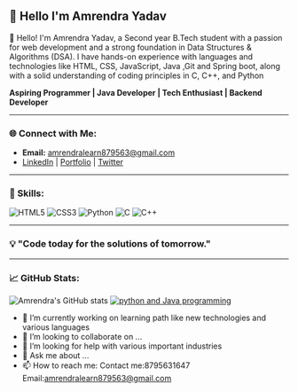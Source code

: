 ## 👋 Hello I'm Amrendra Yadav 

👋 Hello! I'm Amrendra Yadav, a Second year B.Tech student with a passion for web development and a strong foundation in Data Structures & Algorithms (DSA). I have hands-on experience with languages and technologies like HTML, CSS, JavaScript, Java ,Git and Spring boot, along with a solid understanding of coding principles in C, C++, and Python



**Aspiring Programmer | Java Developer | Tech Enthusiast | Backend Developer**

---

### 🌐 Connect with Me:
- **Email:** amrendralearn879563@gmail.com
- [LinkedIn](https://www.linkedin.com/in/amrendra-yadav-680351298) | [Portfolio](https://yourportfolio.com) | [Twitter](https://twitter.com)

---

### 🚀 Skills:
![HTML5](https://img.shields.io/badge/HTML5-E34F26?style=for-the-badge&logo=html5&logoColor=white)
![CSS3](https://img.shields.io/badge/CSS3-1572B6?style=for-the-badge&logo=css3&logoColor=white)
![Python](https://img.shields.io/badge/Python-3776AB?style=for-the-badge&logo=python&logoColor=white)
![C](https://img.shields.io/badge/C-00599C?style=for-the-badge&logo=c&logoColor=white)
![C++](https://img.shields.io/badge/C++-00599C?style=for-the-badge&logo=cplusplus&logoColor=white)

---

### 💡 "Code today for the solutions of tomorrow."

---

### 📈 GitHub Stats:
![Amrendra's GitHub stats](https://github-readme-stats.vercel.app/api?username=AmrendraYadav&show_icons=true&theme=radical)
[![python and Java programming](https://github-readme-stats.vercel.app/api/top-langs/?username=AmrendraYadav&layout=compact&theme=radical)](https://github.com/AmrendraYadav/github-readme-stats)

- 🔭 I’m currently working on learning path like new technologies and various languages 
- 👯 I’m looking to collaborate on ...
- 🤔 I’m looking for help with various important industries 
- 💬 Ask me about ...
- 📫 How to reach me: Contact me:8795631647
                      Email:amrendralearn879563@gmail.com
